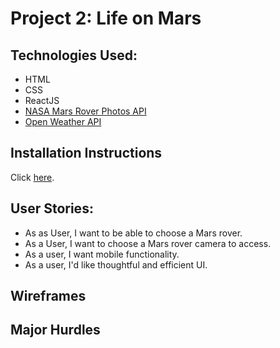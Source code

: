 # Project 2: Life on Mars



## Technologies Used:
- HTML
- CSS
- ReactJS
- [NASA Mars Rover Photos API](https://api.nasa.gov/)
- [Open Weather API](https://openweathermap.org/api)

## Installation Instructions
Click [here](https://ss-life-on-mars.herokuapp.com/).

## User Stories:
- As as User, I want to be able to choose a Mars rover.
- As a User, I want to choose a Mars rover camera to access.
- As a user, I want mobile functionality.
- As a user, I'd like thoughtful and efficient UI.

## Wireframes


## Major Hurdles

